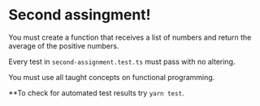 # Second assingment!
You must create a function that receives a list of numbers and return the average of the positive numbers.

Every test in `second-assignment.test.ts` must pass with no altering.

You must use all taught concepts on functional programming.

**To check for automated test results try `yarn test`.